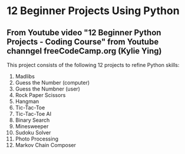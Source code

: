# **12 Beginner Projects Using Python** 

## From Youtube video "12 Beginner Python Projects - Coding Course" from Youtube channgel freeCodeCamp.org (Kylie Ying)

This project consists of the following 12 projects to refine Python skills: 

1) Madlibs
2) Guess the Number (computer) 
3) Guess the Numbner (user)
4) Rock Paper Scissors 
5) Hangman
6) Tic-Tac-Toe
7) Tic-Tac-Toe AI
8) Binary Search 
9) Minesweeper 
10) Sudoku Solver 
11) Photo Processing 
12) Markov Chain Composer 